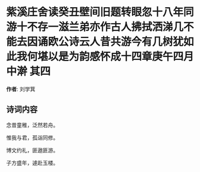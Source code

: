 # 紫溪庄舍读癸丑壁间旧题转眼忽十八年同游十不存一滋兰弟亦作古人拂拭洒涕几不能去因诵欧公诗云人昔共游今有几树犹如此我何堪以是为韵感怀成十四章庚午四月中澣  其四

**作者**: 刘学箕

## 诗词内容

念昔童稚，泛然若舟。

惟我与君，孤诣同修。

博文约礼，匪遨匪游。

子方盛年，遽赴玉楼。

